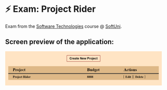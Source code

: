 # :zap: Exam: Project Rider

Exam from the [Software Technologies](https://github.com/OgnyanDD/Software-Technologies) course @ [SoftUni](https://softuni.bg/).<br/>

## Screen preview of the application:
![Preview](https://github.com/OgnyanDD/Software-Technologies/blob/master/_OLD%20EXAMS%20PREPARATION/01.%20Project%20Rider/AppPreview.png)
